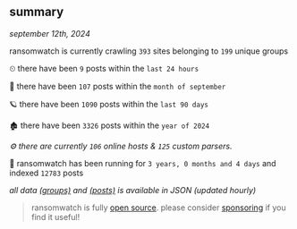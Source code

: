 
## summary
_september 12th, 2024_

ransomwatch is currently crawling `393` sites belonging to `199` unique groups

⏲ there have been `9` posts within the `last 24 hours`

🦈 there have been `107` posts within the `month of september`

🪐 there have been `1090` posts within the `last 90 days`

🏚 there have been `3326` posts within the `year of 2024`

_⚙️ there are currently `106` online hosts & `125` custom parsers._

🦕 ransomwatch has been running for `3 years, 0 months and 4 days` and indexed `12783` posts

_all data  [(groups)](http://ransomwhat.telemetry.ltd/groups) and [(posts)](http://ransomwhat.telemetry.ltd/posts) is available in JSON (updated hourly)_

> ransomwatch is fully [open source](https://github.com/joshhighet/ransomwatch#ransomwatch--). please consider [sponsoring](https://github.com/sponsors/joshhighet) if you find it useful!
